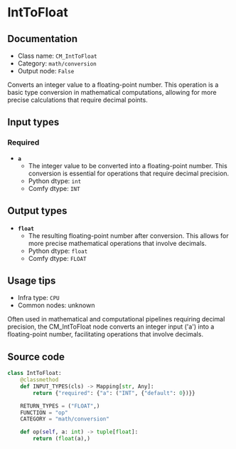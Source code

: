 # IntToFloat
## Documentation
- Class name: `CM_IntToFloat`
- Category: `math/conversion`
- Output node: `False`

Converts an integer value to a floating-point number. This operation is a basic type conversion in mathematical computations, allowing for more precise calculations that require decimal points.
## Input types
### Required
- **`a`**
    - The integer value to be converted into a floating-point number. This conversion is essential for operations that require decimal precision.
    - Python dtype: `int`
    - Comfy dtype: `INT`
## Output types
- **`float`**
    - The resulting floating-point number after conversion. This allows for more precise mathematical operations that involve decimals.
    - Python dtype: `float`
    - Comfy dtype: `FLOAT`
## Usage tips
- Infra type: `CPU`
- Common nodes: unknown

Often used in mathematical and computational pipelines requiring decimal precision, the CM_IntToFloat node converts an integer input ('a') into a floating-point number, facilitating operations that involve decimals.
## Source code
```python
class IntToFloat:
    @classmethod
    def INPUT_TYPES(cls) -> Mapping[str, Any]:
        return {"required": {"a": ("INT", {"default": 0})}}

    RETURN_TYPES = ("FLOAT",)
    FUNCTION = "op"
    CATEGORY = "math/conversion"

    def op(self, a: int) -> tuple[float]:
        return (float(a),)

```
